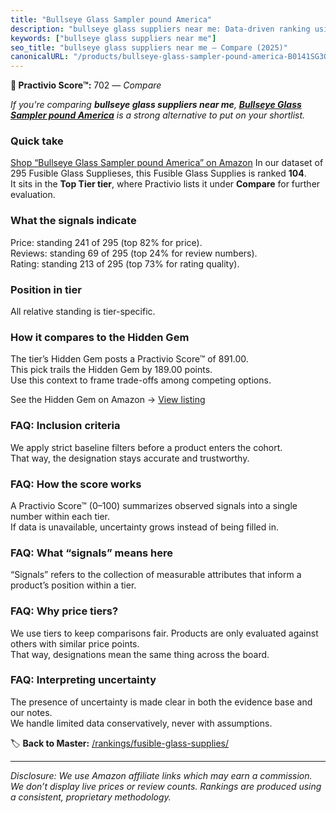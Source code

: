 ```yaml
---
title: "Bullseye Glass Sampler pound America"
description: "bullseye glass suppliers near me: Data-driven ranking using the Practivio Score™. Positioned by quality, value, demand, findability, momentum."
keywords: ["bullseye glass suppliers near me"]
seo_title: "bullseye glass suppliers near me — Compare (2025)"
canonicalURL: "/products/bullseye-glass-sampler-pound-america-B0141SG3QG/"
---
```


**🛒 Practivio Score™:** 702 — _Compare_


*If you're comparing **bullseye glass suppliers near me**, **[Bullseye Glass Sampler pound America](https://www.amazon.com/dp/B0141SG3QG?tag=practivio-20)** is a strong alternative to put on your shortlist.*
### Quick take
[Shop “Bullseye Glass Sampler pound America” on Amazon](https://www.amazon.com/dp/B0141SG3QG?tag=practivio-20)
In our dataset of 295 Fusible Glass Supplieses, this Fusible Glass Supplies is ranked **104**.  
It sits in the **Top Tier tier**, where Practivio lists it under **Compare** for further evaluation.

### What the signals indicate
Price: standing 241 of 295 (top 82% for price).  
Reviews: standing 69 of 295 (top 24% for review numbers).  
Rating: standing 213 of 295 (top 73% for rating quality).  

### Position in tier
All relative standing is tier-specific.

### How it compares to the Hidden Gem
The tier’s Hidden Gem posts a Practivio Score™ of 891.00.  
This pick trails the Hidden Gem by 189.00 points.  
Use this context to frame trade-offs among competing options.  

See the Hidden Gem on Amazon → [View listing](https://www.amazon.com/dp/B0C6T6NXD9?tag=practivio-20)

### FAQ: Inclusion criteria
We apply strict baseline filters before a product enters the cohort.  
That way, the designation stays accurate and trustworthy.

### FAQ: How the score works
A Practivio Score™ (0–100) summarizes observed signals into a single number within each tier.  
If data is unavailable, uncertainty grows instead of being filled in.

### FAQ: What “signals” means here
“Signals” refers to the collection of measurable attributes that inform a product’s position within a tier.

### FAQ: Why price tiers?
We use tiers to keep comparisons fair. Products are only evaluated against others with similar price points.  
That way, designations mean the same thing across the board.

### FAQ: Interpreting uncertainty
The presence of uncertainty is made clear in both the evidence base and our notes.  
We handle limited data conservatively, never with assumptions.

<!-- Missing template for Compare/CompareWithinPriceClass -->


🏷️ **Back to Master:** [/rankings/fusible-glass-supplies/](/rankings/fusible-glass-supplies/)

---
_Disclosure: We use Amazon affiliate links which may earn a commission. We don’t display live prices or review counts. Rankings are produced using a consistent, proprietary methodology._
